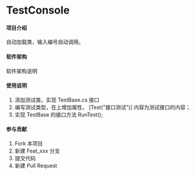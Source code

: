 # TestConsole

#### 项目介绍

自动加载类，输入编号自动调用。

#### 软件架构

软件架构说明

#### 使用说明

1. 添加测试类，实现 TestBase.cs 接口
2. 编写测试类型，在上增加属性， [Test("接口测试")] 内容为测试接口的内容；
3. 实现 TestBase 的接口方法 RunTest();

#### 参与贡献

1. Fork 本项目
2. 新建 Feat_xxx 分支
3. 提交代码
4. 新建 Pull Request

